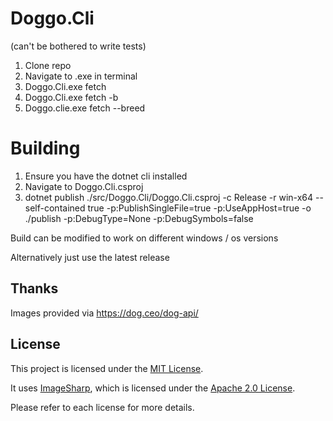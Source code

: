 # Doggo.Cli
(can't be bothered to write tests)

1. Clone repo
2. Navigate to .exe in terminal
3. Doggo.Cli.exe fetch
4. Doggo.Cli.exe fetch -b <breed>
5. Doggo.clie.exe fetch --breed <breed>

# Building
1. Ensure you have the dotnet cli installed
2. Navigate to Doggo.Cli.csproj
3. dotnet publish ./src/Doggo.Cli/Doggo.Cli.csproj -c Release -r win-x64 --self-contained true -p:PublishSingleFile=true -p:UseAppHost=true -o ./publish -p:DebugType=None -p:DebugSymbols=false

Build can be modified to work on different windows / os versions

Alternatively just use the latest release

## Thanks

Images provided via https://dog.ceo/dog-api/

## License

This project is licensed under the [MIT License](LICENSE).

It uses [ImageSharp](https://github.com/SixLabors/ImageSharp), which is licensed under the [Apache 2.0 License](https://github.com/SixLabors/ImageSharp/blob/main/LICENSE).

Please refer to each license for more details.

